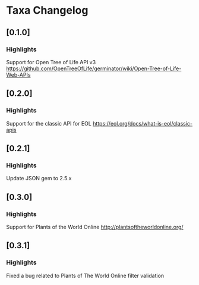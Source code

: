 # Taxa Changelog

## [0.1.0]

### Highlights
Support for Open Tree of Life API v3
https://github.com/OpenTreeOfLife/germinator/wiki/Open-Tree-of-Life-Web-APIs

## [0.2.0]

### Highlights
Support for the classic API for EOL
https://eol.org/docs/what-is-eol/classic-apis

## [0.2.1]

### Highlights
Update JSON gem to 2.5.x

## [0.3.0]

### Highlights
Support for Plants of the World Online
http://plantsoftheworldonline.org/

## [0.3.1]

### Highlights
Fixed a bug related to Plants of The World Online filter validation
